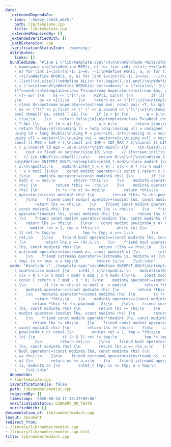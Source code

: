 ```yaml
---
data:
  _extendedDependsOn:
  - icon: ':heavy_check_mark:'
    path: lib/template.cpp
    title: lib/template.cpp
  _extendedRequiredBy: []
  _extendedVerifiedWith: []
  _pathExtension: cpp
  _verificationStatusIcon: ':warning:'
  attributes:
    links: []
  bundledCode: "#line 1 \"lib/template.cpp\"\n\n\n\n#include <bits/stdc++.h>\n\nusing\
    \ namespace std;\n\n#define REP(i, n) for (int i=0; i<(n); ++i)\n#define RREP(i,\
    \ n) for (int i=(int)(n)-1; i>=0; --i)\n#define FOR(i, a, n) for (int i=(a); i<(n);\
    \ ++i)\n#define RFOR(i, a, n) for (int i=(int)(n)-1; i>=(a); --i)\n\n#define SZ(x)\
    \ ((int)(x).size())\n#define ALL(x) (x).begin(),(x).end()\n\n#define DUMP(x) cerr<<#x<<\"\
    \ = \"<<(x)<<endl\n#define DEBUG(x) cerr<<#x<<\" = \"<<(x)<<\" (L\"<<__LINE__<<\"\
    )\"<<endl;\n\ntemplate<class T>\nostream &operator<<(ostream &os, const vector\
    \ <T> &v) {\n    os << \"[\";\n    REP(i, SZ(v)) {\n        if (i) os << \", \"\
    ;\n        os << v[i];\n    }\n    return os << \"]\";\n}\n\ntemplate<class T,\
    \ class U>\nostream &operator<<(ostream &os, const pair <T, U> &p) {\n    return\
    \ os << \"(\" << p.first << \" \" << p.second << \")\";\n}\n\ntemplate<class T>\n\
    bool chmax(T &a, const T &b) {\n    if (a < b) {\n        a = b;\n        return\
    \ true;\n    }\n    return false;\n}\n\ntemplate<class T>\nbool chmin(T &a, const\
    \ T &b) {\n    if (b < a) {\n        a = b;\n        return true;\n    }\n   \
    \ return false;\n}\n\nusing ll = long long;\nusing ull = unsigned long long;\n\
    using ld = long double;\nusing P = pair<int, int>;\nusing vi = vector<int>;\n\
    using vll = vector<ll>;\nusing vvi = vector<vi>;\nusing vvll = vector<vll>;\n\n\
    const ll MOD = 1e9 + 7;\nconst int INF = INT_MAX / 2;\nconst ll LINF = LLONG_MAX\
    \ / 2;\nconst ld eps = 1e-9;\n\n/*\nint main() {\n    cin.tie(0);\n    ios::sync_with_stdio(false);\n\
    \    cout << fixed << setprecision(10);\n\n    // ifstream in(\"in.txt\");\n \
    \   // cin.rdbuf(in.rdbuf());\n\n    return 0;\n}\n*/\n\n\n#line 2 \"lib/number/modint.cpp\"\
    \n\n#define SNIPPET_ONLY\n\ntemplate<int64_t mod>\nclass modint {\n    int64_t\
    \ x;\n\npublic:\n    modint(int64_t x = 0) : x(x < 0 ? ((x % mod) + mod) % mod\
    \ : x % mod) {}\n\n    const modint operator-() const { return x ? mod - x : 0;\
    \ }\n\n    modint& operator+=(const modint& rhs) {\n        if ((x += rhs.x) >=\
    \ mod) x -= mod;\n        return *this;\n    }\n    modint& operator-=(const modint&\
    \ rhs) {\n        return *this += -rhs;\n    }\n    modint& operator*=(const modint&\
    \ rhs) {\n        (x *= rhs.x) %= mod;\n        return *this;\n    }\n    modint&\
    \ operator/=(const modint& rhs) {\n        return *this *= rhs.pow(mod - 2);\n\
    \    }\n\n    friend const modint operator+(modint lhs, const modint& rhs) {\n\
    \        return lhs += rhs;\n    }\n    friend const modint operator-(modint lhs,\
    \ const modint& rhs) {\n        return lhs -= rhs;\n    }\n    friend const modint\
    \ operator*(modint lhs, const modint& rhs) {\n        return lhs *= rhs;\n   \
    \ }\n    friend const modint operator/(modint lhs, const modint& rhs) {\n    \
    \    return lhs /= rhs;\n    }\n\n    const modint pow(int64_t n) const {\n  \
    \      modint ret = 1, tmp = *this;\n        while (n) {\n            if (n &\
    \ 1) ret *= tmp;\n            tmp *= tmp; n >>= 1;\n        }\n        return\
    \ ret;\n    }\n\n    friend bool operator==(const modint& lhs, const modint& rhs)\
    \ {\n        return lhs.x == rhs.x;\n    }\n    friend bool operator!=(const modint&\
    \ lhs, const modint& rhs) {\n        return !(lhs == rhs);\n    }\n\n    friend\
    \ ostream& operator<<(ostream& os, const modint& a) {\n        return os << a.x;\n\
    \    }\n    friend istream& operator>>(istream& is, modint& a) {\n        int64_t\
    \ tmp; is >> tmp; a = tmp;\n        return is;\n    }\n};\n\n"
  code: "#include \"../template.cpp\"\n\n#define SNIPPET_ONLY\n\ntemplate<int64_t\
    \ mod>\nclass modint {\n    int64_t x;\n\npublic:\n    modint(int64_t x = 0) :\
    \ x(x < 0 ? ((x % mod) + mod) % mod : x % mod) {}\n\n    const modint operator-()\
    \ const { return x ? mod - x : 0; }\n\n    modint& operator+=(const modint& rhs)\
    \ {\n        if ((x += rhs.x) >= mod) x -= mod;\n        return *this;\n    }\n\
    \    modint& operator-=(const modint& rhs) {\n        return *this += -rhs;\n\
    \    }\n    modint& operator*=(const modint& rhs) {\n        (x *= rhs.x) %= mod;\n\
    \        return *this;\n    }\n    modint& operator/=(const modint& rhs) {\n \
    \       return *this *= rhs.pow(mod - 2);\n    }\n\n    friend const modint operator+(modint\
    \ lhs, const modint& rhs) {\n        return lhs += rhs;\n    }\n    friend const\
    \ modint operator-(modint lhs, const modint& rhs) {\n        return lhs -= rhs;\n\
    \    }\n    friend const modint operator*(modint lhs, const modint& rhs) {\n \
    \       return lhs *= rhs;\n    }\n    friend const modint operator/(modint lhs,\
    \ const modint& rhs) {\n        return lhs /= rhs;\n    }\n\n    const modint\
    \ pow(int64_t n) const {\n        modint ret = 1, tmp = *this;\n        while\
    \ (n) {\n            if (n & 1) ret *= tmp;\n            tmp *= tmp; n >>= 1;\n\
    \        }\n        return ret;\n    }\n\n    friend bool operator==(const modint&\
    \ lhs, const modint& rhs) {\n        return lhs.x == rhs.x;\n    }\n    friend\
    \ bool operator!=(const modint& lhs, const modint& rhs) {\n        return !(lhs\
    \ == rhs);\n    }\n\n    friend ostream& operator<<(ostream& os, const modint&\
    \ a) {\n        return os << a.x;\n    }\n    friend istream& operator>>(istream&\
    \ is, modint& a) {\n        int64_t tmp; is >> tmp; a = tmp;\n        return is;\n\
    \    }\n};\n\n"
  dependsOn:
  - lib/template.cpp
  isVerificationFile: false
  path: lib/number/modint.cpp
  requiredBy: []
  timestamp: '2020-08-24 17:13:37+09:00'
  verificationStatus: LIBRARY_NO_TESTS
  verifiedWith: []
documentation_of: lib/number/modint.cpp
layout: document
redirect_from:
- /library/lib/number/modint.cpp
- /library/lib/number/modint.cpp.html
title: lib/number/modint.cpp
---
```

